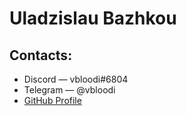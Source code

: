 # Uladzislau Bazhkou
## Contacts:
* Discord — vbloodi#6804
* Telegram — @vbloodi
* [GitHub Profile](https://github.com/vbloodi "My GitHub Profile")
